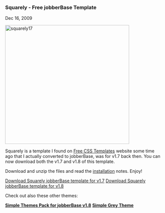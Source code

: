 ### Squarely - Free jobberBase Template

Dec 16, 2009

<img alt="squarely17" class="size-full wp-image-1135 alignnone" height="383" src="http://www.redjumpsuit.net/wp-content/uploads/2009/12/squarely17.png" title="squarely17" width="400"/>


Squarely is a template I found on <a href="http://www.redjumpsuit.net/recommend.php?who=4templates" target="_blank">Free CSS Templates</a> website some time ago that I actually converted to jobberBase, was for v1.7 back then. You can now download both the v1.7 and v1.8 of this template.

Download and unzip the files and read the [installation](http://www.redjumpsuit.net/2009/12/29/jobberbase-hosting/) notes. Enjoy!

[Download Squarely jobberBase template for v1.7](http://www.redjumpsuit.net/wp-content/uploads/files/squarely17.zip)
[Download Squarely jobberBase template for v1.8](http://www.redjumpsuit.net/wp-content/uploads/files/squarely18.zip)

Check out also these other themes:

[__Simple Themes Pack for jobberBase v1.8__](http://www.redjumpsuit.net/2009/11/10/simple-themes-pack-for-jobberbase-v1-8/)
[__Simple Grey Theme__](http://redjumpsuit.net/2009/05/14/simple-grey-theme/)